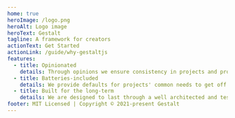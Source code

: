 ```yaml
---
home: true
heroImage: /logo.png
heroAlt: Logo image
heroText: Gestalt
tagline: A framework for creators
actionText: Get Started
actionLink: /guide/why-gestaltjs
features:
  - title: Opinionated
    details: Through opinions we ensure consistency in projects and provide an beautifully integrated development experience.
  - title: Batteries-included
    details: We provide defaults for projects' common needs to get off your way in decision-making. Focus on building not plumbing.
  - title: Built for the long-term
    details: We are designed to last through a well architected and tested foundation and a healthy community that drives the project forward.
footer: MIT Licensed | Copyright © 2021-present Gestalt
---
```

